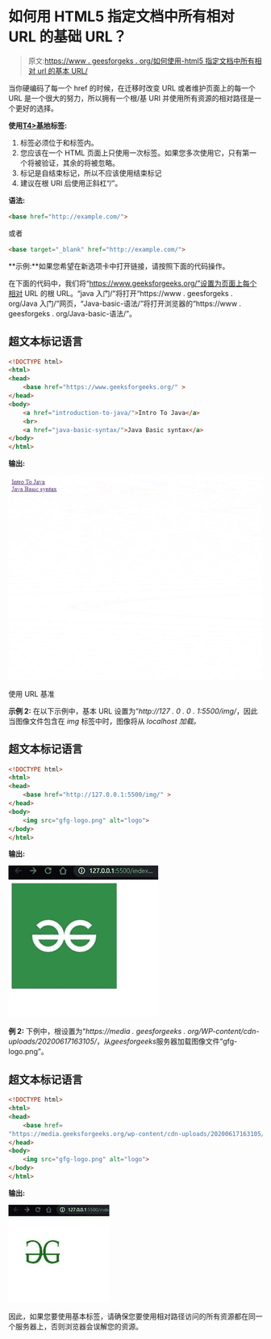 # 如何用 HTML5 指定文档中所有相对 URL 的基础 URL？

> 原文:[https://www . geesforgeks . org/如何使用-html5 指定文档中所有相对 url 的基本 URL/](https://www.geeksforgeeks.org/how-to-specify-the-base-url-for-all-relative-urls-in-a-document-using-html5/)

当你硬编码了每一个 href 的时候，在迁移时改变 URL 或者维护页面上的每一个 URL 是一个很大的努力，所以拥有一个根/基 URI 并使用所有资源的相对路径是一个更好的选择。

**使用[T4>基地](https://www.geeksforgeeks.org/html-base-tag/)标签:**

1.  标签必须位于和标签内。
2.  您应该在一个 HTML 页面上只使用一次标签。如果您多次使用它，只有第一个将被验证，其余的将被忽略。
3.  标记是自结束标记，所以不应该使用结束标记
4.  建议在根 URI 后使用正斜杠“/”。

**语法:**

```html
<base href="http://example.com/">
```

或者

```html
<base target="_blank" href="http://example.com/">
```

**示例:**如果您希望在新选项卡中打开链接，请按照下面的代码操作。

在下面的代码中，我们将“https://www.geeksforgeeks.org/”设置为页面上每个相对 URL 的根 URL。“java 入门/”将打开“https://www . geesforgeks . org/Java 入门/”网页，“Java-basic-语法/”将打开浏览器的“https://www . geesforgeks . org/Java-basic-语法/”。

## 超文本标记语言

```html
<!DOCTYPE html>
<html>
<head>
    <base href="https://www.geeksforgeeks.org/" >
</head>
<body>
    <a href="introduction-to-java/">Intro To Java</a>
    <br>
    <a href="java-basic-syntax/">Java Basic syntax</a>
</body>
</html>
```

**输出:**

![](img/0593079973c5908618db671c3302f4c9.png)

使用 URL 基准

**示例 2:** 在以下示例中，基本 URL 设置为“*http://127 . 0 . 0 . 1:5500/img/*，因此当图像文件包含在 *img* 标签中时，图像将从 *localhost 加载。*

## 超文本标记语言

```html
<!DOCTYPE html>
<html>
<head>
    <base href="http://127.0.0.1:5500/img/" >
</head>
<body>
    <img src="gfg-logo.png" alt="logo">
</body>
</html>
```

**输出:**

![](img/9369b76b4fd12284abdb09359ba53091.png)

**例 2:** 下例中，根设置为“*https://media . geesforgeeks . org/WP-content/cdn-uploads/20200617163105/*，从*geesforgeeks*服务器加载图像文件“gfg-logo.png”。

## 超文本标记语言

```html
<!DOCTYPE html>
<html>
<head>
    <base href=
"https://media.geeksforgeeks.org/wp-content/cdn-uploads/20200617163105/">
</head>
<body>
    <img src="gfg-logo.png" alt="logo">
</body>
</html>
```

**输出:**

![](img/2cb0aa402a51d6d037590280b9d4ae75.png)

因此，如果您要使用基本标签，请确保您要使用相对路径访问的所有资源都在同一个服务器上，否则浏览器会误解您的资源。